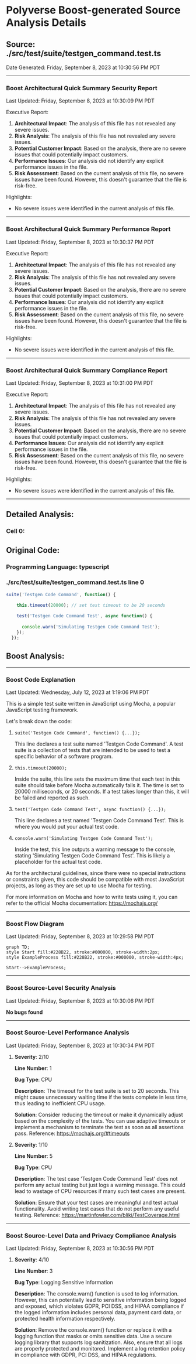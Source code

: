 # Polyverse Boost-generated Source Analysis Details

## Source: ./src/test/suite/testgen_command.test.ts
Date Generated: Friday, September 8, 2023 at 10:30:56 PM PDT



---

### Boost Architectural Quick Summary Security Report

Last Updated: Friday, September 8, 2023 at 10:30:09 PM PDT


Executive Report:

1. **Architectural Impact**: The analysis of this file has not revealed any severe issues.
2. **Risk Analysis**: The analysis of this file has not revealed any severe issues.
3. **Potential Customer Impact**: Based on the analysis, there are no severe issues that could potentially impact customers.
4. **Performance Issues**: Our analysis did not identify any explicit performance issues in the file.
5. **Risk Assessment**: Based on the current analysis of this file, no severe issues have been found. However, this doesn't guarantee that the file is risk-free.

Highlights:

- No severe issues were identified in the current analysis of this file.



---

### Boost Architectural Quick Summary Performance Report

Last Updated: Friday, September 8, 2023 at 10:30:37 PM PDT


Executive Report:

1. **Architectural Impact**: The analysis of this file has not revealed any severe issues.
2. **Risk Analysis**: The analysis of this file has not revealed any severe issues.
3. **Potential Customer Impact**: Based on the analysis, there are no severe issues that could potentially impact customers.
4. **Performance Issues**: Our analysis did not identify any explicit performance issues in the file.
5. **Risk Assessment**: Based on the current analysis of this file, no severe issues have been found. However, this doesn't guarantee that the file is risk-free.

Highlights:

- No severe issues were identified in the current analysis of this file.



---

### Boost Architectural Quick Summary Compliance Report

Last Updated: Friday, September 8, 2023 at 10:31:00 PM PDT


Executive Report:

1. **Architectural Impact**: The analysis of this file has not revealed any severe issues.
2. **Risk Analysis**: The analysis of this file has not revealed any severe issues.
3. **Potential Customer Impact**: Based on the analysis, there are no severe issues that could potentially impact customers.
4. **Performance Issues**: Our analysis did not identify any explicit performance issues in the file.
5. **Risk Assessment**: Based on the current analysis of this file, no severe issues have been found. However, this doesn't guarantee that the file is risk-free.

Highlights:

- No severe issues were identified in the current analysis of this file.

---
## Detailed Analysis:

### Cell 0:
## Original Code:

### Programming Language: typescript
### ./src/test/suite/testgen_command.test.ts line 0

```typescript
suite('Testgen Code Command', function() {

    this.timeout(20000); // set test timeout to be 20 seconds
  
    test('Testgen Code Command Test', async function() {
  
      console.warn('Simulating Testgen Code Command Test');
    });
  });

```
## Boost Analysis:



---

### Boost Code Explanation

Last Updated: Wednesday, July 12, 2023 at 1:19:06 PM PDT

This is a simple test suite written in JavaScript using Mocha, a popular JavaScript testing framework. 

Let's break down the code:

1. `suite('Testgen Code Command', function() {...});` 

    This line declares a test suite named 'Testgen Code Command'. A test suite is a collection of tests that are intended to be used to test a specific behavior of a software program. 

2. `this.timeout(20000);` 

    Inside the suite, this line sets the maximum time that each test in this suite should take before Mocha automatically fails it. The time is set to 20000 milliseconds, or 20 seconds. If a test takes longer than this, it will be failed and reported as such.

3. `test('Testgen Code Command Test', async function() {...});`

    This line declares a test named 'Testgen Code Command Test'. This is where you would put your actual test code.

4. `console.warn('Simulating Testgen Code Command Test');` 

    Inside the test, this line outputs a warning message to the console, stating 'Simulating Testgen Code Command Test'. This is likely a placeholder for the actual test code.

As for the architectural guidelines, since there were no special instructions or constraints given, this code should be compatible with most JavaScript projects, as long as they are set up to use Mocha for testing.

For more information on Mocha and how to write tests using it, you can refer to the official Mocha documentation: https://mochajs.org/



---

### Boost Flow Diagram

Last Updated: Friday, September 8, 2023 at 10:29:58 PM PDT

```mermaid
graph TD;
style Start fill:#228B22, stroke:#000000, stroke-width:2px;
style ExampleProcess fill:#228B22, stroke:#000000, stroke-width:4px;

Start-->ExampleProcess;
```




---

### Boost Source-Level Security Analysis

Last Updated: Friday, September 8, 2023 at 10:30:06 PM PDT

**No bugs found**



---

### Boost Source-Level Performance Analysis

Last Updated: Friday, September 8, 2023 at 10:30:34 PM PDT

1. **Severity**: 2/10

   **Line Number**: 1

   **Bug Type**: CPU

   **Description**: The timeout for the test suite is set to 20 seconds. This might cause unnecessary waiting time if the tests complete in less time, thus leading to inefficient CPU usage.

   **Solution**: Consider reducing the timeout or make it dynamically adjust based on the complexity of the tests. You can use adaptive timeouts or implement a mechanism to terminate the test as soon as all assertions pass. Reference: https://mochajs.org/#timeouts


2. **Severity**: 1/10

   **Line Number**: 5

   **Bug Type**: CPU

   **Description**: The test case 'Testgen Code Command Test' does not perform any actual testing but just logs a warning message. This could lead to wastage of CPU resources if many such test cases are present.

   **Solution**: Ensure that your test cases are meaningful and test actual functionality. Avoid writing test cases that do not perform any useful testing. Reference: https://martinfowler.com/bliki/TestCoverage.html






---

### Boost Source-Level Data and Privacy Compliance Analysis

Last Updated: Friday, September 8, 2023 at 10:30:56 PM PDT

1. **Severity**: 4/10

   **Line Number**: 3

   **Bug Type**: Logging Sensitive Information

   **Description**: The console.warn() function is used to log information. However, this can potentially lead to sensitive information being logged and exposed, which violates GDPR, PCI DSS, and HIPAA compliance if the logged information includes personal data, payment card data, or protected health information respectively.

   **Solution**: Remove the console.warn() function or replace it with a logging function that masks or omits sensitive data. Use a secure logging library that supports log sanitization. Also, ensure that all logs are properly protected and monitored. Implement a log retention policy in compliance with GDPR, PCI DSS, and HIPAA regulations.




